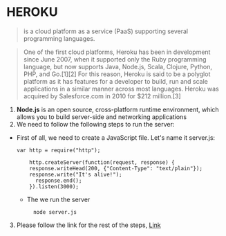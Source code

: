 # HEROKU

> is a cloud platform as a service (PaaS) supporting several programming languages.

>  One of the first cloud platforms, Heroku has been in development since June 2007, when it supported only the Ruby programming language, but now supports Java, Node.js, Scala, Clojure, Python, PHP, and Go.[1][2] For this reason, Heroku is said to be a polyglot platform as it has features for a developer to build, run and scale applications in a similar manner across most languages. Heroku was acquired by Salesforce.com in 2010 for $212 million.[3]


1. **Node.js** is an open source, cross-platform runtime environment, which allows you to build server-side and networking applications
2. We need to follow the following steps to run the server:
- First of all, we need to create a JavaScript file. Let's name it server.js:

      var http = require("http");

          http.createServer(function(request, response) {
          response.writeHead(200, {"Content-Type": "text/plain"});
          response.write("It's alive!");
            response.end();
          }).listen(3000);

    - The we run the server
            
            node server.js

3. Please follow the link for the rest of the steps, 
[Link](https://howtonode.org/deploy-blog-to-heroku) 
